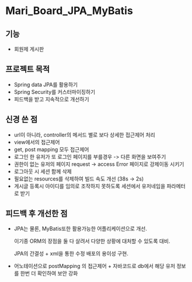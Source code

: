 # Mari_Board_JPA_MyBatis
## 기능
- 회원제 게시판
## 프로젝트 목적
- Spring data JPA를 활용하기
- Spring Security를 커스터마이징하기
- 피드백을 받고 지속적으로 개선하기
## 신경 쓴 점
- url이 아니라, controller의 메서드 별로 보다 상세한 접근제어 처리
- view에서의 접근제어
- get, post mapping 모두 접근제어
- 로그인 한 유저가 또 로그인 페이지를 부를경우 -> 다른 화면을 보여주기
- 권한이 없는 유저의 페이지 request -> access Error 페이지로 강제이동 시키기
- 로그아웃 시 세션 함께 삭제
- 필요없는 resources를 삭제하여 빌드 속도 개선 (38s -> 2s)
- 게시글 등록시 아이디를 임의로 조작하지 못하도록 세션에서 유저네임을 파라메터로 받기
## 피드백 후 개선한 점
- JPA는 물론, MyBatis또한 활용가능한 어플리케이션으로 개선.

  이기종 ORM의 장점을 둘 다 살려서 다양한 상황에 대처할 수 있도록 대비.

  JPA의 간결성 + xml을 통한 수정 배포의 용이성 구현.
- 어노테이션으로 postMapping 의 접근제어 + 자바코드로 db에서 해당 유저 정보를 한번 더 확인하여 보안 강화
